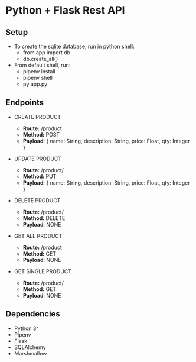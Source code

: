 # Python + Flask Rest API

## Setup
- To create the sqlite database, run in python shell:
  - from app import db
  - db.create_all()
- From default shell, run:
  - pipenv install
  - pipenv shell
  - py app.py


## Endpoints
- CREATE PRODUCT
  - **Route:** /product
  - **Method:** POST
  - **Payload**: { name: String, description: String, price: Float, qty: Integer }

- UPDATE PRODUCT
  - **Route:** /product/<id>
  - **Method:** PUT
  - **Payload**: { name: String, description: String, price: Float, qty: Integer }

- DELETE PRODUCT
  - **Route:** /product/<id>
  - **Method:** DELETE
  - **Payload**: NONE

- GET ALL PRODUCT
  - **Route:** /product
  - **Method:** GET
  - **Payload**: NONE

- GET SINGLE PRODUCT
  - **Route:** /product/<id>
  - **Method:** GET
  - **Payload**: NONE

## Dependencies
- Python 3^
- Pipenv
- Flask
- SQLAlchemy
- Marshmallow